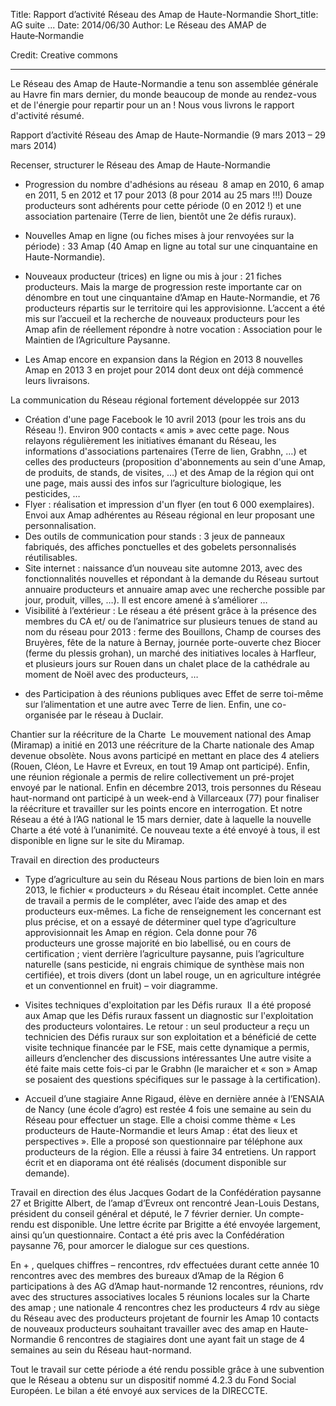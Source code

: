 Title:  Rapport d’activité Réseau des Amap de Haute-Normandie
Short_title: AG suite ...
Date: 2014/06/30
Author: Le Réseau des AMAP de Haute&#x2011;Normandie

Credit: Creative commons

---

Le Réseau des Amap de Haute-Normandie a tenu son assemblée générale au Havre fin mars dernier, du monde beaucoup de monde au rendez-vous et de l'énergie pour repartir pour un an ! Nous vous livrons le rapport d'activité résumé.

Rapport d’activité Réseau des Amap de Haute-Normandie
(9 mars 2013 – 29 mars 2014)


Recenser, structurer  le Réseau des Amap de Haute-Normandie

- Progression du nombre d'adhésions au réseau 
8 amap en 2010, 6 amap en 2011, 5 en 2012 et 17 pour 2013 (8 pour 2014 au 25 mars !!!) Douze producteurs sont adhérents pour cette période (0 en 2012 !) et une association partenaire (Terre de lien, bientôt une 2e défis ruraux).
- Nouvelles Amap en ligne (ou fiches mises à jour renvoyées sur la période) : 33  Amap (40 Amap en ligne au total sur une cinquantaine en Haute-Normandie).
- Nouveaux producteur (trices) en ligne ou mis à jour : 21 fiches producteurs.
Mais la marge de progression reste importante car on dénombre en tout une cinquantaine d’Amap en Haute-Normandie, et 76 producteurs répartis sur le territoire qui les approvisionne.
L’accent a été mis sur l’accueil et la recherche de nouveaux producteurs pour les Amap afin de réellement répondre à notre vocation : Association pour le Maintien de l’Agriculture Paysanne. 

- Les Amap encore en expansion dans la Région en 2013
8 nouvelles Amap en 2013
3 en projet pour 2014 dont deux ont déjà commencé leurs livraisons.


La communication du Réseau régional fortement développée sur 2013 

* Création d'une page Facebook le 10 avril 2013 (pour les trois ans du Réseau !). Environ 900 contacts « amis » avec cette page. Nous relayons régulièrement  les initiatives émanant du Réseau, les informations d'associations partenaires (Terre de lien, Grabhn, …) et celles des producteurs (proposition d'abonnements au sein d'une Amap, de produits, de stands, de visites, …) et des Amap de la région qui ont une page, mais aussi des infos sur l’agriculture biologique, les pesticides, …
* Flyer : réalisation et impression d'un flyer (en tout 6 000 exemplaires). Envoi aux Amap adhérentes au Réseau régional en leur proposant une personnalisation. 
* Des outils de communication pour stands : 3 jeux de panneaux fabriqués, des affiches ponctuelles et des gobelets personnalisés  réutilisables.
* Site internet : naissance d’un nouveau site automne 2013, avec des fonctionnalités nouvelles et répondant à la demande du Réseau surtout annuaire producteurs et annuaire amap avec une recherche possible par jour, produit, villes, …). Il est encore amené à s’améliorer …
* Visibilité à l’extérieur : Le réseau a été présent grâce à la présence des membres du CA et/ ou de l’animatrice sur plusieurs tenues de stand au nom du réseau pour 2013 : ferme des Bouillons, Champ de courses des Bruyères, fête de la nature à Bernay, journée porte-ouverte chez Biocer (ferme du plessis grohan), un marché des initiatives locales à Harfleur,  et plusieurs jours sur Rouen dans un chalet place de la cathédrale au moment de Noël avec des producteurs, …
+ des Participation à des réunions publiques avec Effet de serre toi-même sur l’alimentation et une autre avec Terre de lien. Enfin, une co-organisée par le réseau à Duclair.
 
Chantier sur la réécriture de la Charte 
Le mouvement national des Amap (Miramap) a initié en 2013 une réécriture de la Charte nationale des Amap devenue obsolète. Nous avons participé en mettant en place des 4 ateliers (Rouen, Cléon, Le Havre et Evreux, en tout 19 Amap ont participé).
Enfin, une réunion régionale a permis de relire collectivement un pré-projet envoyé par le national.
Enfin en décembre 2013, trois personnes du Réseau haut-normand ont participé à un week-end à Villarceaux (77) pour finaliser la réécriture et travailler sur les points encore en interrogation. Et notre Réseau a été à l’AG national le 15 mars dernier, date à laquelle la nouvelle Charte a été voté à l’unanimité. Ce nouveau texte a été envoyé à tous, il est disponible en ligne sur le site du Miramap.



Travail en direction des producteurs 

- Type d’agriculture au sein du Réseau
Nous partions de bien loin en mars 2013, le fichier « producteurs » du Réseau était incomplet. Cette année de travail a permis de le compléter, avec l’aide des amap et des producteurs eux-mêmes. La fiche de renseignement les concernant est plus précise, et on a essayé de déterminer quel type d’agriculture approvisionnait les Amap en région. Cela donne pour 76 producteurs une grosse majorité en bio labellisé, ou en cours de certification ; vient derrière l’agriculture paysanne, puis l’agriculture naturelle (sans pesticide, ni engrais chimique de synthèse mais non certifiée), et trois divers (dont un label rouge, un en agriculture intégrée et un conventionnel en fruit) – voir diagramme.

- Visites techniques d'exploitation par les Défis ruraux 
Il a été proposé aux Amap que les Défis ruraux fassent un diagnostic sur l'exploitation des producteurs volontaires. Le retour : un seul producteur  a reçu un technicien des Défis ruraux sur son exploitation et a bénéficié de cette visite technique financée par le FSE, mais cette dynamique a permis, ailleurs d’enclencher des discussions intéressantes  Une autre visite a été faite mais cette fois-ci par le Grabhn (le maraicher et « son » Amap se posaient des questions spécifiques sur le passage à la certification).

- Accueil d’une stagiaire
Anne Rigaud, élève en dernière année à l’ENSAIA de Nancy (une école d’agro) est restée 4 fois une semaine au sein du Réseau pour effectuer un stage. Elle a choisi comme thème « Les producteurs de Haute-Normandie et leurs Amap : état des lieux et perspectives ». Elle a proposé son questionnaire par téléphone aux producteurs de la région. Elle a réussi à faire 34 entretiens. Un rapport écrit et en diaporama ont été réalisés (document disponible sur demande).

Travail en direction des élus
Jacques Godart de la Confédération paysanne 27 et Brigitte Albert, de l’amap d’Evreux ont rencontré Jean-Louis Destans, président du conseil général et député, le 7 février dernier. Un compte-rendu est disponible. Une lettre écrite par Brigitte a été envoyée largement, ainsi qu’un questionnaire. Contact a été pris avec la Confédération paysanne 76, pour amorcer le dialogue sur ces questions. 

En + ,  quelques chiffres – rencontres, rdv effectuées durant cette année 
10 rencontres avec des membres des bureaux d’Amap de la Région
6 participations à des AG d’Amap haut-normande
12 rencontres, réunions, rdv avec des structures associatives locales
5 réunions locales sur la Charte des amap ; une nationale
4 rencontres chez les producteurs
4 rdv au siège du Réseau avec des producteurs projetant de fournir les Amap 
10 contacts de nouveaux producteurs souhaitant travailler avec des amap en Haute-Normandie
6 rencontres de stagiaires dont une ayant fait un stage de 4 semaines au sein du Réseau haut-normand.

Tout le travail sur cette période a été rendu possible grâce à une subvention que le Réseau a obtenu sur un dispositif nommé 4.2.3 du Fond Social Européen. Le bilan a été envoyé aux services de la DIRECCTE.

